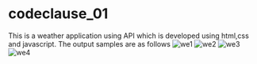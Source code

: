 # codeclause_01
This is a weather application using API which is developed using html,css and javascript.
The output samples are as follows
![we1](https://github.com/ANCYJOE123/codeclause_01/assets/123748672/881bc152-7980-4ddc-8849-94b9828ba5e6)
![we2](https://github.com/ANCYJOE123/codeclause_01/assets/123748672/59991553-91a5-4afa-af16-d1bb0184c806)
![we3](https://github.com/ANCYJOE123/codeclause_01/assets/123748672/2df43c41-458d-4d1c-b3f7-1b032ad829d4)
![we4](https://github.com/ANCYJOE123/codeclause_01/assets/123748672/ab194b6b-2453-44be-a451-53eb89e8fcc0)



